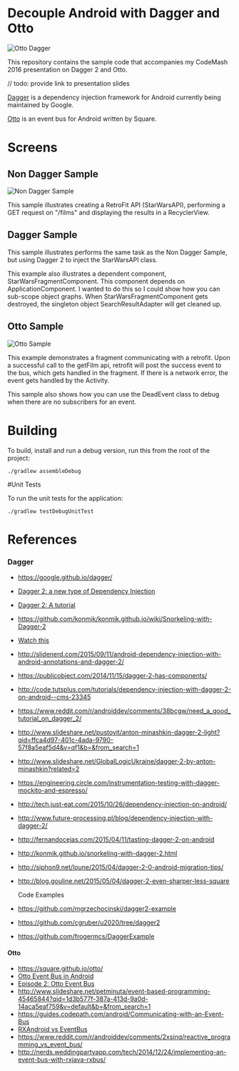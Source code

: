 Decouple Android with Dagger and Otto
=====================================
![Otto Dagger](https://raw.github.com/myotive/decouple-android-example/master/images/Otto_Dagger.png)

This repository contains the sample code that accompanies my CodeMash 2016 presentation on Dagger 2 and Otto.

// todo: provide link to presentation slides

[Dagger](https://google.github.io/dagger/) is a dependency injection framework for Android currently being maintained by Google.

[Otto](https://square.github.io/otto/) is an event bus for Android written by Square.

# Screens
## Non Dagger Sample
![Non Dagger Sample](https://raw.github.com/myotive/decouple-android-example/master/images/non_dagger.gif)

This sample illustrates creating a RetroFit API (StarWarsAPI), performing a GET request on "/films" and displaying the results in a RecyclerView.


## Dagger Sample
This sample illustrates performs the same task as the Non Dagger Sample, but using Dagger 2 to inject the StarWarsAPI class.

This example also illustrates a dependent component, StarWarsFragmentComponent. This component depends on ApplicationComponent. I wanted to do this so I could show how you can sub-scope object graphs. When StarWarsFragmentComponent gets destroyed, the singleton object SearchResultAdapter will get cleaned up.


## Otto Sample
![Otto Sample](https://raw.github.com/myotive/decouple-android-example/master/images/otto_fragment.gif)

This example demonstrates a fragment communicating with a retrofit. Upon a successful call to the getFilm api, retrofit will post the success event to the bus, which gets handled in the fragment. If there is a network error, the event gets handled by the Activity.

This sample also shows how you can use the DeadEvent class to debug when there are no subscribers for an event.

# Building

To build, install and run a debug version, run this from the root of the project:

```./gradlew assembleDebug```

#Unit Tests

To run the unit tests for the application:

```./gradlew testDebugUnitTest```

# References

### Dagger
* https://google.github.io/dagger/
* [Dagger 2: a new type of Dependency Injection](https://www.youtube.com/watch?v=oK_XtfXPkqw)
* [Dagger 2: A tutorial](https://www.youtube.com/watch?v=SKFB8u0-VA0)
* https://github.com/konmik/konmik.github.io/wiki/Snorkeling-with-Dagger-2
* [Watch this](https://www.youtube.com/watch?v=JNbz_rgdQ10)
* http://slidenerd.com/2015/09/11/android-dependency-injection-with-android-annotations-and-dagger-2/
* https://publicobject.com/2014/11/15/dagger-2-has-components/
* http://code.tutsplus.com/tutorials/dependency-injection-with-dagger-2-on-android--cms-23345
* https://www.reddit.com/r/androiddev/comments/38bcgw/need_a_good_tutorial_on_dagger_2/
* http://www.slideshare.net/pustovit/anton-minashkin-dagger-2-light?qid=ffca4d97-401c-4ada-9790-57f8a5eaf5d4&v=qf1&b=&from_search=1
* http://www.slideshare.net/GlobalLogicUkraine/dagger-2-by-anton-minashkin?related=2
* https://engineering.circle.com/instrumentation-testing-with-dagger-mockito-and-espresso/
* http://tech.just-eat.com/2015/10/26/dependency-injection-on-android/
* http://www.future-processing.pl/blog/dependency-injection-with-dagger-2/
* http://fernandocejas.com/2015/04/11/tasting-dagger-2-on-android
* http://konmik.github.io/snorkeling-with-dagger-2.html
* http://siphon9.net/loune/2015/04/dagger-2-0-android-migration-tips/
* http://blog.gouline.net/2015/05/04/dagger-2-even-sharper-less-square

  Code Examples
* https://github.com/mgrzechocinski/dagger2-example
* https://github.com/cgruber/u2020/tree/dagger2
* https://github.com/frogermcs/DaggerExample

#### Otto
* https://square.github.io/otto/
* [Otto Event Bus in Android](https://www.youtube.com/watch?v=lVqBmGK3VuA)
* [Episode 2: Otto Event Bus](https://www.youtube.com/watch?v=GD_TrOuzkkQ)
* http://www.slideshare.net/petminuta/event-based-programming-45465844?qid=1d3b577f-387a-413d-9a0d-14aca5eaf759&v=default&b=&from_search=1
* https://guides.codepath.com/android/Communicating-with-an-Event-Bus
* [RXAndroid vs EventBus](https://github.com/futurice/android-best-practices/issues/12)
* https://www.reddit.com/r/androiddev/comments/2xsinq/reactive_programming_vs_event_bus/
* http://nerds.weddingpartyapp.com/tech/2014/12/24/implementing-an-event-bus-with-rxjava-rxbus/
